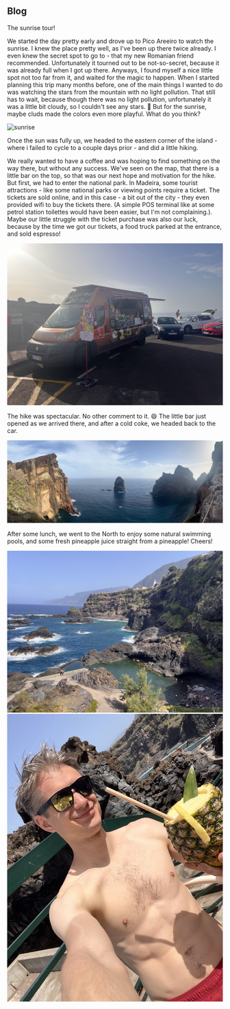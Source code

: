 ## Blog

The sunrise tour!

We started the day pretty early and drove up to Pico Areeiro to watch the sunrise. I knew the place pretty well, as I've been up there twice already. I even knew the secret spot to go to - that my new Romanian friend recommended. Unfortunately it tourned out to be not-so-secret, because it was already full when I got up there. Anyways, I found myself a nice little spot not too far from it, and waited for the magic to happen.
When I started planning this trip many months before, one of the main things I wanted to do was watching the stars from the mountain with no light pollution. That still has to wait, because though there was no light pollution, unfortunately it was a little bit cloudy, so I couldn't see any stars. :slightly_frowning_face:
But for the sunrise, maybe cluds made the colors even more playful. What do you think?

![sunrise](maps/trips/madeira2024/day5/img/IMG_1394.jpg)

Once the sun was fully up, we headed to the eastern corner of the island - where i failed to cycle to a couple days prior - and did a little hiking.

We really wanted to have a coffee and was hoping to find something on the way there, but without any success. We've seen on the map, that there is a little bar on the top, so that was our next hope and motivation for the hike. But first, we had to enter the national park. In Madeira, some tourist attractions - like some national parks or viewing points require a ticket. The tickets are sold online, and in this case - a bit out of the city - they even provided wifi to buy the tickets there. (A simple POS terminal like at some petrol station toilettes would have been easier, but I'm not complaining.). Maybe our little struggle with the ticket purchase was also our luck, because by the time we got our tickets, a food truck parked at the entrance, and sold espresso!

![coffetruck](maps/trips/madeira2024/day5/img/IMG_1454.jpg)

The hike was spectacular. No other comment to it. :smile:
The little bar just opened as we arrived there, and after a cold coke, we headed back to the car.

![views](maps/trips/madeira2024/day5/img/IMG_1470.jpg)

After some lunch, we went to the North to enjoy some natural swimming pools, and some fresh pineapple juice straight from a pineapple! Cheers!

![views](maps/trips/madeira2024/day5/img/IMG_1519.jpg)
![pineapple](maps/trips/madeira2024/day5/img/IMG_1506.jpg)


